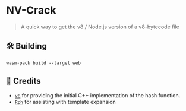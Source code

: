 # NV-Crack

> A quick way to get the v8 / Node.js version of a v8-bytecode file

## 🛠️ Building

```
wasm-pack build --target web
```

## 📖 Credits

* [`v8`](https://github.com/v8/v8/) for providing the initial C++ implementation of the hash function.
* [`Rph`](https://github.com/rustwasm/wasm-bindgen) for assisting with template expansion

